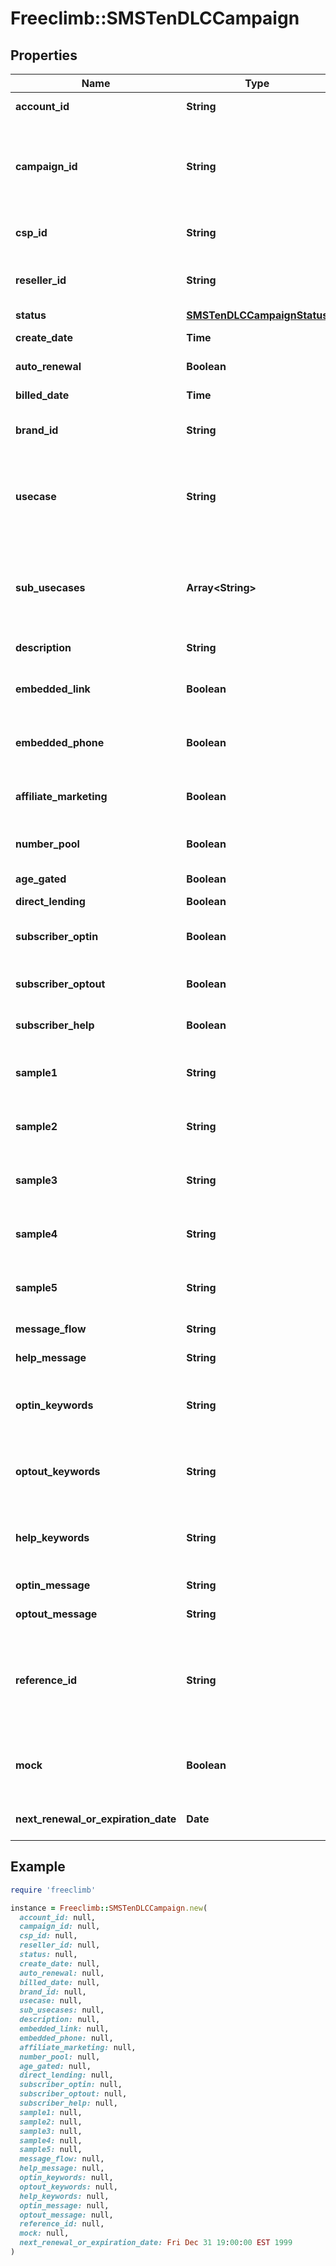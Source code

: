 # Freeclimb::SMSTenDLCCampaign

## Properties

| Name | Type | Description | Notes |
| ---- | ---- | ----------- | ----- |
| **account_id** | **String** | ID of the account that created this Queue. | [optional] |
| **campaign_id** | **String** | Alphanumeric identifier assigned by the registry for a campaign. This identifier is required by the NetNumber OSR SMS enabling process of 10DLC. |  |
| **csp_id** | **String** | Alphanumeric identifier of the CSP associated with this campaign. |  |
| **reseller_id** | **String** | Alphanumeric identifier of the reseller that you want to associate with this campaign. | [optional] |
| **status** | [**SMSTenDLCCampaignStatus**](SMSTenDLCCampaignStatus.md) |  | [optional] |
| **create_date** | **Time** | Unix timestamp when campaign was created. | [optional] |
| **auto_renewal** | **Boolean** | Campaign subscription auto-renewal status. | [optional] |
| **billed_date** | **Time** | Campaign recent billed date. | [optional] |
| **brand_id** | **String** | Alphanumeric identifier of the brand associated with this campaign. |  |
| **usecase** | **String** | Campaign usecase. Must be of defined valid types. Use &#x60;/registry/enum/usecase&#x60; operation to retrieve usecases available for given brand. |  |
| **sub_usecases** | **Array&lt;String&gt;** | Campaign sub-usecases. Must be of defined valid sub-usecase types. Use &#x60;/registry/enum/usecase&#x60; operation to retrieve list of valid sub-usecases |  |
| **description** | **String** | Summary description of this campaign. |  |
| **embedded_link** | **Boolean** | Does message generated by the campaign include URL link in SMS? | [optional][default to false] |
| **embedded_phone** | **Boolean** | Does message generated by the campaign include phone number in SMS? | [optional][default to false] |
| **affiliate_marketing** | **Boolean** | Does message content controlled by affiliate marketing other than the brand? | [optional] |
| **number_pool** | **Boolean** | Does campaign utilize pool of phone nubers? | [optional][default to false] |
| **age_gated** | **Boolean** | Age gated content in campaign. | [optional] |
| **direct_lending** | **Boolean** |  | [optional] |
| **subscriber_optin** | **Boolean** | Does campaign require subscriber to opt-in before SMS is sent to subscriber? | [optional][default to false] |
| **subscriber_optout** | **Boolean** | Does campaign support subscriber opt-out keyword(s)? | [optional][default to false] |
| **subscriber_help** | **Boolean** | Does campaign responds to help keyword(s)? | [optional][default to false] |
| **sample1** | **String** | Message sample. Some campaign tiers require 1 or more message samples. | [optional] |
| **sample2** | **String** | Message sample. Some campaign tiers require 2 or more message samples. | [optional] |
| **sample3** | **String** | Message sample. Some campaign tiers require 3 or more message samples. | [optional] |
| **sample4** | **String** | Message sample. Some campaign tiers require 4 or more message samples. | [optional] |
| **sample5** | **String** | Message sample. Some campaign tiers require 5 or more message samples. | [optional] |
| **message_flow** | **String** | Message flow description. | [optional] |
| **help_message** | **String** | Help message of the campaign. | [optional] |
| **optin_keywords** | **String** | Subscriber opt-in keywords. Multiple keywords are comma separated without space. | [optional] |
| **optout_keywords** | **String** | Subscriber opt-out keywords. Multiple keywords are comma separated without space. | [optional] |
| **help_keywords** | **String** | Subscriber help keywords. Multiple keywords are comma separated without space. | [optional] |
| **optin_message** | **String** | Subscriber opt-in message. | [optional] |
| **optout_message** | **String** | Subscriber opt-out message. | [optional] |
| **reference_id** | **String** | Caller supplied campaign reference ID. If supplied, the value must be unique across all submitted campaigns. Can be used to prevent duplicate campaign registrations. | [optional] |
| **mock** | **Boolean** | Campaign created from mock brand. Mocked campaign cannot be shared with an upstream CNP. |  |
| **next_renewal_or_expiration_date** | **Date** | When the campaign would be due for its next renew/bill date. | [optional] |

## Example

```ruby
require 'freeclimb'

instance = Freeclimb::SMSTenDLCCampaign.new(
  account_id: null,
  campaign_id: null,
  csp_id: null,
  reseller_id: null,
  status: null,
  create_date: null,
  auto_renewal: null,
  billed_date: null,
  brand_id: null,
  usecase: null,
  sub_usecases: null,
  description: null,
  embedded_link: null,
  embedded_phone: null,
  affiliate_marketing: null,
  number_pool: null,
  age_gated: null,
  direct_lending: null,
  subscriber_optin: null,
  subscriber_optout: null,
  subscriber_help: null,
  sample1: null,
  sample2: null,
  sample3: null,
  sample4: null,
  sample5: null,
  message_flow: null,
  help_message: null,
  optin_keywords: null,
  optout_keywords: null,
  help_keywords: null,
  optin_message: null,
  optout_message: null,
  reference_id: null,
  mock: null,
  next_renewal_or_expiration_date: Fri Dec 31 19:00:00 EST 1999
)
```

